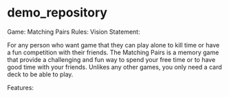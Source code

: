 # demo_repository

Game: Matching Pairs
Rules: 
Vision Statement:

For any person who want game that they can play alone to kill time or have a fun competition with their friends. The Matching Pairs is a memory game that provide a challenging and fun way to spend your free time or to have good time with your friends. Unlikes any other games, you only need a card deck to be able to play.

Features:
